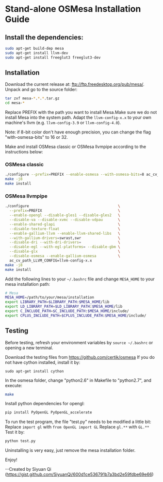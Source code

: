 # Stand-alone OSMesa Installation Guide

## Install the dependencies:
```sh
sudo apt-get build-dep mesa
sudo apt-get install llvm-dev
sudo apt-get install freeglut3 freeglut3-dev
```

## Installation
Download the current release at: <ftp://ftp.freedesktop.org/pub/mesa/>.
Unpack and go to the source folder:
```sh
tar zxf mesa-*.*.*.tar.gz
cd mesa-*
```

Replace PREFIX with the path you want to install Mesa.Make sure we do not install Mesa into the system path. Adapt the `llvm-config-x.x` to your own machine's llvm (e.g. `llvm-config-3.9` or `llvm-config-4.0`).

Note: if 8-bit color don't have enough precision, you can change the flag "with-osmesa-bits" to 16 or 32.

Make and install OSMesa classic or OSMesa llvmpipe according to the instructions below:

### OSMesa classic
```sh
./configure --prefix=PREFIX --enable-osmesa --with-osmesa-bits=8 ac_cv_path_LLVM_CONFIG=llvm-config-x.x
make -j8
make install
```

### OSMesa llvmpipe
```sh
./configure                                         \
  --prefix=PREFIX                                   \
  --enable-opengl --disable-gles1 --disable-gles2   \
  --disable-va --disable-xvmc --disable-vdpau       \
  --enable-shared-glapi                             \
  --disable-texture-float                           \
  --enable-gallium-llvm --enable-llvm-shared-libs   \
  --with-gallium-drivers=swrast,swr                 \
  --disable-dri --with-dri-drivers=                 \
  --disable-egl --with-egl-platforms= --disable-gbm \
  --disable-glx                                     \
  --disable-osmesa --enable-gallium-osmesa          \
  ac_cv_path_LLVM_CONFIG=llvm-config-x.x
make -j8
make install
```

Add the following lines to your `~/.bashrc` file and change `MESA_HOME` to your mesa installation path:
```sh
# Mesa
MESA_HOME=/path/to/your/mesa/installation
export LIBRARY_PATH=$LIBRARY_PATH:$MESA_HOME/lib
export LD_LIBRARY_PATH=$LD_LIBRARY_PATH:$MESA_HOME/lib
export C_INCLUDE_PATH=$C_INCLUDE_PATH:$MESA_HOME/include/
export CPLUS_INCLUDE_PATH=$CPLUS_INCLUDE_PATH:$MESA_HOME/include/
```


## Testing
Before testing, refresh your environment variables by `source ~/.bashrc` or opening a new terminal.

Download the testing files from <https://github.com/certik/osmesa>
If you do not have cython installed, install it by:
```
sudo apt-get install cython
```
In the osmesa folder, change "python2.6" in Makefile to "python2.7", and execute:
```sh
make
```

Install python dependencies for opengl:
```sh
pip install PyOpenGL PyOpenGL_accelerate
```


To run the test program, the file "test.py" needs to be modified a little bit:
Replace `import gl` with `from OpenGL import GL`
Replace `gl.**` with `GL.**`
Test it by:
```sh
python test.py
```

Uninstalling is very easy, just remove the mesa installation folder.

Enjoy!

--Created by Siyuan Qi (https://gist.github.com/SiyuanQi/600d1ce536791b7a3bd2e59fdbe69e66)